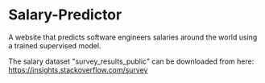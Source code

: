 # Salary-Predictor
A website that predicts software engineers salaries around the world using a trained supervised model.

The salary dataset "survey_results_public" can be downloaded from here: https://insights.stackoverflow.com/survey
